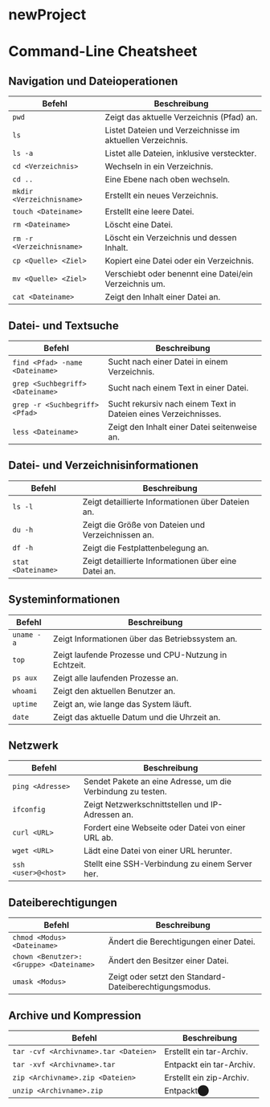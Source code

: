 # newProject
# Command-Line Cheatsheet

## Navigation und Dateioperationen

| Befehl                               | Beschreibung                                         |
|--------------------------------------|------------------------------------------------------|
| `pwd`                                | Zeigt das aktuelle Verzeichnis (Pfad) an.            |
| `ls`                                 | Listet Dateien und Verzeichnisse im aktuellen Verzeichnis. |
| `ls -a`                              | Listet alle Dateien, inklusive versteckter.          |
| `cd <Verzeichnis>`                   | Wechseln in ein Verzeichnis.                         |
| `cd ..`                              | Eine Ebene nach oben wechseln.                       |
| `mkdir <Verzeichnisname>`            | Erstellt ein neues Verzeichnis.                      |
| `touch <Dateiname>`                  | Erstellt eine leere Datei.                           |
| `rm <Dateiname>`                     | Löscht eine Datei.                                   |
| `rm -r <Verzeichnisname>`            | Löscht ein Verzeichnis und dessen Inhalt.            |
| `cp <Quelle> <Ziel>`                 | Kopiert eine Datei oder ein Verzeichnis.             |
| `mv <Quelle> <Ziel>`                 | Verschiebt oder benennt eine Datei/ein Verzeichnis um.|
| `cat <Dateiname>`                    | Zeigt den Inhalt einer Datei an.                     |

## Datei- und Textsuche

| Befehl                               | Beschreibung                                         |
|--------------------------------------|------------------------------------------------------|
| `find <Pfad> -name <Dateiname>`      | Sucht nach einer Datei in einem Verzeichnis.         |
| `grep <Suchbegriff> <Dateiname>`     | Sucht nach einem Text in einer Datei.                |
| `grep -r <Suchbegriff> <Pfad>`       | Sucht rekursiv nach einem Text in Dateien eines Verzeichnisses. |
| `less <Dateiname>`                   | Zeigt den Inhalt einer Datei seitenweise an.         |

## Datei- und Verzeichnisinformationen

| Befehl                               | Beschreibung                                         |
|--------------------------------------|------------------------------------------------------|
| `ls -l`                              | Zeigt detaillierte Informationen über Dateien an.    |
| `du -h`                              | Zeigt die Größe von Dateien und Verzeichnissen an.   |
| `df -h`                              | Zeigt die Festplattenbelegung an.                    |
| `stat <Dateiname>`                   | Zeigt detaillierte Informationen über eine Datei an. |

## Systeminformationen

| Befehl                               | Beschreibung                                         |
|--------------------------------------|------------------------------------------------------|
| `uname -a`                           | Zeigt Informationen über das Betriebssystem an.      |
| `top`                                | Zeigt laufende Prozesse und CPU-Nutzung in Echtzeit. |
| `ps aux`                             | Zeigt alle laufenden Prozesse an.                    |
| `whoami`                             | Zeigt den aktuellen Benutzer an.                     |
| `uptime`                             | Zeigt an, wie lange das System läuft.                |
| `date`                               | Zeigt das aktuelle Datum und die Uhrzeit an.         |

## Netzwerk

| Befehl                               | Beschreibung                                         |
|--------------------------------------|------------------------------------------------------|
| `ping <Adresse>`                     | Sendet Pakete an eine Adresse, um die Verbindung zu testen. |
| `ifconfig`                           | Zeigt Netzwerkschnittstellen und IP-Adressen an.     |
| `curl <URL>`                         | Fordert eine Webseite oder Datei von einer URL ab.   |
| `wget <URL>`                         | Lädt eine Datei von einer URL herunter.              |
| `ssh <user>@<host>`                  | Stellt eine SSH-Verbindung zu einem Server her.      |

## Dateiberechtigungen

| Befehl                               | Beschreibung                                         |
|--------------------------------------|------------------------------------------------------|
| `chmod <Modus> <Dateiname>`          | Ändert die Berechtigungen einer Datei.               |
| `chown <Benutzer>:<Gruppe> <Dateiname>` | Ändert den Besitzer einer Datei.                     |
| `umask <Modus>`                      | Zeigt oder setzt den Standard-Dateiberechtigungsmodus. |

## Archive und Kompression

| Befehl                               | Beschreibung                                         |
|--------------------------------------|------------------------------------------------------|
| `tar -cvf <Archivname>.tar <Dateien>`| Erstellt ein tar-Archiv.                             |
| `tar -xvf <Archivname>.tar`          | Entpackt ein tar-Archiv.                             |
| `zip <Archivname>.zip <Dateien>`     | Erstellt ein zip-Archiv.                             |
| `unzip <Archivname>.zip`             | Entpackt​⬤
